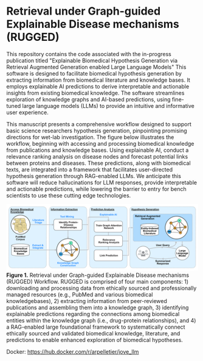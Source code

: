 # Retrieval under Graph-guided Explainable Disease mechanisms (RUGGED)
This repository contains the code associated with the in-progress publication titled "Explainable Biomedical Hypothesis Generation via Retrieval Augmented Generation enabled Large Language Models" This software is designed to facilitate biomedical hypothesis generation by extracting information from biomedical literature and knowledge bases. It employs explainable AI predictions to derive interpretable and actionable insights from existing biomedical knowledge. The software streamlines exploration of knowledge graphs and AI-based predictions, using fine-tuned large language models (LLMs) to provide an intuitive and informative user experience.

This manuscript presents a comprehensive workflow designed to support basic science researchers hypothesis generation, pinpointing promising directions for wet-lab investigation. The figure below illustrates the workflow, beginning with accessing and processing biomedical knowledge from publications and knowledge bases. Using explainable AI, conduct a relevance ranking analysis on disease nodes and forecast potential links between proteins and diseases. These predictions, along with biomedical texts, are integrated into a framework that facilitates user-directed hypothesis generation through RAG-enabled LLMs. We anticipate this software will reduce hallucinations for LLM responses, provide interpretable and actionable predictions, while lowering the barrier to entry for bench scientists to use these cutting edge technologies.

![workflow](assets/workflow.png)
**Figure 1.** Retrieval under Graph-guided Explainable Disease mechanisms (RUGGED) Workflow. RUGGED is comprised of four main components: 1) downloading and processing
data from ethically sourced and professionally managed resources (e.g., PubMed and various biomedical knowledgebases), 2) extracting information from peer-reviewed publications and assembling them into a knowledge graph, 3) identifying explainable predictions regarding the connections among biomedical entities within the knowledge graph (i.e., drug-protein relationships), and 4) a RAG-enabled large foundational framework to systematically connect ethically sourced and validated biomedical knowledge, literature, and predictions to enable enhanced exploration of biomedical hypotheses.

Docker: https://hub.docker.com/r/arpelletier/jove_llm

